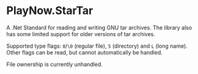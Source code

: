 PlayNow.StarTar
===============

A .Net Standard for reading and writing GNU tar archives. The library also has
some limited support for older versions of tar archives.

Supported type flags: `0`/`\0` (regular file), `5` (directory) and `L` (long
name). Other flags can be read, but cannot automatically be handled.

File ownership is currently unhandled.